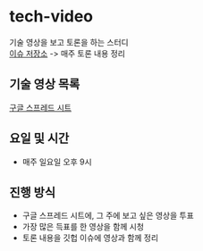 # tech-video
기술 영상을 보고 토론을 하는 스터디 <br>
[이슈 저장소](https://github.com/IT-book-study/tech-video/issues) -> 매주 토론 내용 정리


## 기술 영상 목록 
[구글 스프레드 시트](https://docs.google.com/spreadsheets/d/1nHvkOJ3N938qUTNLgoca7Zzg6NDisf9ZHwLLIJEMw4I/edit?usp=sharing)

## 요일 및 시간 
- 매주 일요일 오후 9시

## 진행 방식 
- 구글 스프레드 시트에, 그 주에 보고 싶은 영상을 투표
- 가장 많은 득표를 한 영상을 함께 시청
- 토론 내용을 깃헙 이슈에 영상과 함께 정리 
